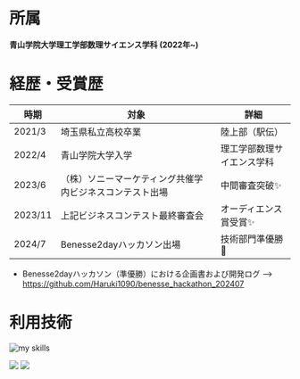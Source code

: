 # 所属
**青山学院大学理工学部数理サイエンス学科 (2022年~)**

# 経歴・受賞歴
|時期|対象|詳細|
|-|-|-|
|2021/3|埼玉県私立高校卒業|陸上部（駅伝）|
|2022/4|青山学院大学入学|理工学部数理サイエンス学科|
|2023/6|（株）ソニーマーケティング共催学内ビジネスコンテスト出場|中間審査突破✨|
|2023/11|上記ビジネスコンテスト最終審査会|オーディエンス賞受賞✨|
|2024/7|Benesse2dayハッカソン出場|技術部門準優勝🥈|

- Benesse2dayハッカソン（準優勝）における企画書および開発ログ
--> https://github.com/Haruki1090/benesse_hackathon_202407

# 利用技術
<img alt="my skills" src="https://skillicons.dev/icons?theme=light&perline=8&i=flutter,firebase,dart,python,js,ts,nextjs,html,css,tailwind,react,php,wordpress,pr,ai,figma" />


![](https://github-readme-stats.vercel.app/api/top-langs?username=Haruki1090)
![](http://github-profile-summary-cards.vercel.app/api/cards/profile-details?username=Haruki1090)

